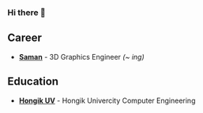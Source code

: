 ### Hi there 👋

## Career
- <b>[Saman](http://www.samaneng.co.kr/)</b> - 3D Graphics Engineer <i>(~ ing)</i></b>
## Education
- <b>[Hongik UV](http://www.hongik.ac.kr/)</b> - Hongik Univercity Computer Engineering</b>
<!--
**ZeroShin/ZeroShin** is a ✨ _special_ ✨ repository because its `README.md` (this file) appears on your GitHub profile.

Here are some ideas to get you started:

- 🔭 I’m currently working on ...
- 🌱 I’m currently learning ...
- 👯 I’m looking to collaborate on ...
- 🤔 I’m looking for help with ...
- 💬 Ask me about ...
- 📫 How to reach me: ...
- 😄 Pronouns: ...
- ⚡ Fun fact: ...
-->

